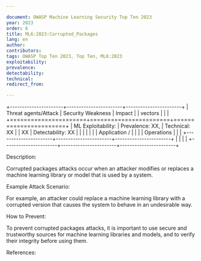 ```yaml
---

document: OWASP Machine Learning Security Top Ten 2023
year: 2023
order: 6
title: ML6:2023:Corrupted_Packages
lang: en
author:
contributors:
tags: OWASP Top Ten 2023, Top Ten, ML6:2023
exploitability:
prevalence:
detectability:
technical:
redirect_from:

---
```



+----------------------+-----------------------+-----------------------+
| Threat agents/Attack | Security Weakness     | Impact                |
| vectors              |                       |                       |
+======================+=======================+=======================+
| ML Exploitability:   | Prevalence: XX,       | Technical: XX         |
| XX                   | Detectability: XX     |                       |
|                      |                       |                       |
| Application /        |                       |                       |
| Operations           |                       |                       |
+----------------------+-----------------------+-----------------------+
|                      |                       |                       |
+----------------------+-----------------------+-----------------------+

Description:

Corrupted packages attacks occur when an attacker modifies or replaces a
machine learning library or model that is used by a system.

Example Attack Scenario:

For example, an attacker could replace a machine learning library with a
corrupted version that causes the system to behave in an undesirable
way.

How to Prevent:

To prevent corrupted packages attacks, it is important to use secure and
trustworthy sources for machine learning libraries and models, and to
verify their integrity before using them.

References:
